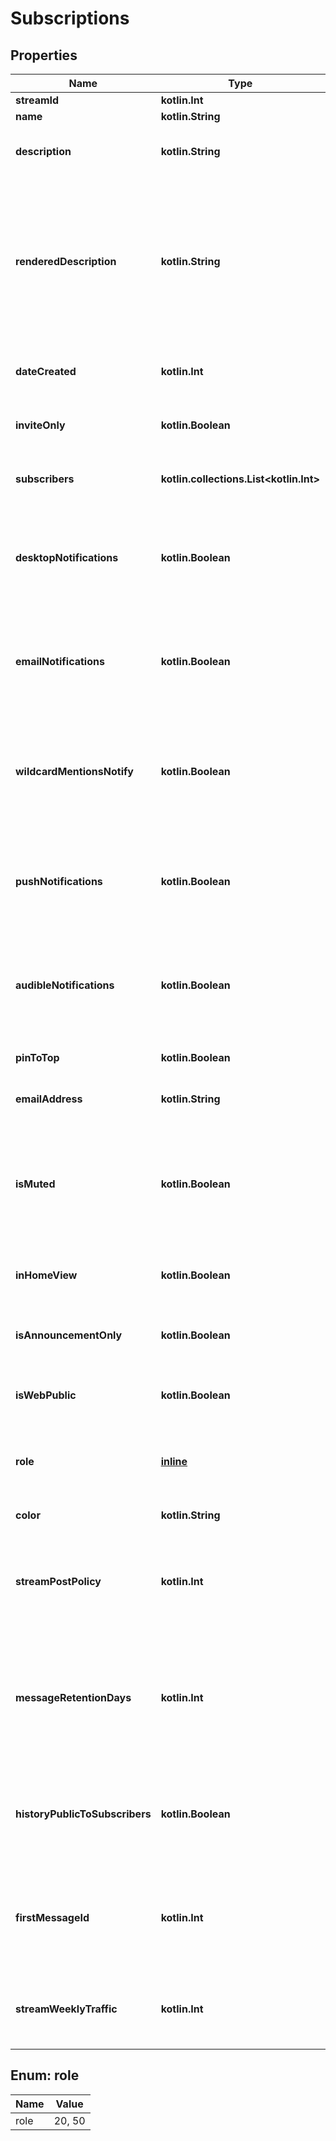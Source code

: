 
# Subscriptions

## Properties
Name | Type | Description | Notes
------------ | ------------- | ------------- | -------------
**streamId** | **kotlin.Int** | The unique ID of a stream.  |  [optional]
**name** | **kotlin.String** | The name of a stream.  |  [optional]
**description** | **kotlin.String** | The short description of a stream in text/markdown format, intended to be used to prepopulate UI for editing a stream&#39;s description.  |  [optional]
**renderedDescription** | **kotlin.String** | A short description of a stream rendered as HTML, intended to be used when displaying the stream description in a UI.  One should use the standard Zulip rendered_markdown CSS when displaying this content so that emoji, LaTeX, and other syntax work correctly.  And any client-side security logic for user-generated message content should be applied when displaying this HTML as though it were the body of a Zulip message.  |  [optional]
**dateCreated** | **kotlin.Int** | The UNIX timestamp for when the stream was created, in UTC seconds.  **Changes**: New in Zulip 4.0 (feature level 30).  |  [optional]
**inviteOnly** | **kotlin.Boolean** | Specifies whether the stream is private or not. Only people who have been invited can access a private stream.  |  [optional]
**subscribers** | **kotlin.collections.List&lt;kotlin.Int&gt;** | A list of user IDs of users who are also subscribed to a given stream. Included only if &#x60;include_subscribers&#x60; is &#x60;true&#x60;.  |  [optional]
**desktopNotifications** | **kotlin.Boolean** | A boolean specifying whether desktop notifications are enabled for the given stream.  A null value means the value of this setting should be inherited from the user-level default setting, enable_stream_desktop_notifications, for this stream.  |  [optional]
**emailNotifications** | **kotlin.Boolean** | A boolean specifying whether email notifications are enabled for the given stream.  A null value means the value of this setting should be inherited from the user-level default setting, enable_stream_email_notifications, for this stream.  |  [optional]
**wildcardMentionsNotify** | **kotlin.Boolean** | A boolean specifying whether wildcard mentions trigger notifications as though they were personal mentions in this stream.  A null value means the value of this setting should be inherited from the user-level default setting, wildcard_mentions_notify, for this stream.  |  [optional]
**pushNotifications** | **kotlin.Boolean** | A boolean specifying whether push notifications are enabled for the given stream.  A null value means the value of this setting should be inherited from the user-level default setting, enable_stream_push_notifications, for this stream.  |  [optional]
**audibleNotifications** | **kotlin.Boolean** | A boolean specifying whether audible notifications are enabled for the given stream.  A null value means the value of this setting should be inherited from the user-level default setting, enable_stream_audible_notifications, for this stream.  |  [optional]
**pinToTop** | **kotlin.Boolean** | A boolean specifying whether the given stream has been pinned to the top.  |  [optional]
**emailAddress** | **kotlin.String** | Email address of the given stream, used for [sending emails to the stream](/help/message-a-stream-by-email).  |  [optional]
**isMuted** | **kotlin.Boolean** | Whether the user has muted the stream. Muted streams do not count towards your total unread count and do not show up in &#x60;All messages&#x60; view (previously known as &#x60;Home&#x60; view).  **Changes**: Prior to Zulip 2.1, this feature was represented by the more confusingly named &#x60;in_home_view&#x60; (with the opposite value, &#x60;in_home_view&#x3D;!is_muted&#x60;).  |  [optional]
**inHomeView** | **kotlin.Boolean** | Legacy property for if the given stream is muted, with inverted meeting.  **Deprecated**; clients should use is_muted where available.  |  [optional]
**isAnnouncementOnly** | **kotlin.Boolean** | Whether only organization administrators can post to the stream.  **Changes**: Deprecated in Zulip 3.0 (feature level 1), use &#x60;stream_post_policy&#x60; instead.  |  [optional]
**isWebPublic** | **kotlin.Boolean** | Whether the stream has been configured to allow unauthenticated access to its message history from the web.  |  [optional]
**role** | [**inline**](#RoleEnum) | The user&#39;s role within the stream (distinct from the user&#39;s [organization-level role](/help/roles-and-permissions)). Valid values are:  * 20 &#x3D;&gt; Stream administrator. * 50 &#x3D;&gt; Subscriber.  **Changes**: New in Zulip 4.0 (feature level 31).  |  [optional]
**color** | **kotlin.String** | The user&#39;s personal color for the stream.  |  [optional]
**streamPostPolicy** | **kotlin.Int** | Policy for which users can post messages to the stream.  * 1 &#x3D;&gt; Any user can post. * 2 &#x3D;&gt; Only administrators can post. * 3 &#x3D;&gt; Only full members can post. * 4 &#x3D;&gt; Only moderators can post.  **Changes**: New in Zulip 3.0, replacing the previous &#x60;is_announcement_only&#x60; boolean.  |  [optional]
**messageRetentionDays** | **kotlin.Int** | Number of days that messages sent to this stream will be stored before being automatically deleted by the [message retention policy](/help/message-retention-policy).  There are two special values:  * &#x60;null&#x60;, the default, means the stream will inherit the organization   level setting. * &#x60;-1&#x60; encodes retaining messages in this stream forever.  **Changes**: New in Zulip 3.0 (feature level 17).  |  [optional]
**historyPublicToSubscribers** | **kotlin.Boolean** | Whether the history of the stream is public to its subscribers.  Currently always true for public streams (i.e. invite_only&#x3D;False implies history_public_to_subscribers&#x3D;True), but clients should not make that assumption, as we may change that behavior in the future.  |  [optional]
**firstMessageId** | **kotlin.Int** | The id of the first message in the stream.  Intended to help clients determine whether they need to display UI like the \&quot;more topics\&quot; widget that would suggest the stream has older history that can be accessed.  Null is used for streams with no message history.  |  [optional]
**streamWeeklyTraffic** | **kotlin.Int** | The average number of messages sent to the stream in recent weeks, rounded to the nearest integer.  Null means the stream was recently created and there is insufficient data to estimate the average traffic.  |  [optional]


<a name="RoleEnum"></a>
## Enum: role
Name | Value
---- | -----
role | 20, 50



